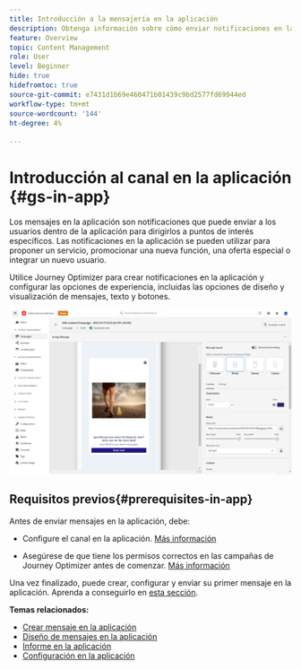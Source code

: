 ```yaml
---
title: Introducción a la mensajería en la aplicación
description: Obtenga información sobre cómo enviar notificaciones en la aplicación con Journey Optimizer
feature: Overview
topic: Content Management
role: User
level: Beginner
hide: true
hidefromtoc: true
source-git-commit: e7431d1b69e460471b01439c9bd2577fd69944ed
workflow-type: tm+mt
source-wordcount: '144'
ht-degree: 4%

---
```


# Introducción al canal en la aplicación {#gs-in-app}

Los mensajes en la aplicación son notificaciones que puede enviar a los usuarios dentro de la aplicación para dirigirlos a puntos de interés específicos. Las notificaciones en la aplicación se pueden utilizar para proponer un servicio, promocionar una nueva función, una oferta especial o integrar un nuevo usuario.

Utilice Journey Optimizer para crear notificaciones en la aplicación y configurar las opciones de experiencia, incluidas las opciones de diseño y visualización de mensajes, texto y botones.

![](assets/new-in-app.png)

## Requisitos previos{#prerequisites-in-app}

Antes de enviar mensajes en la aplicación, debe:

* Configure el canal en la aplicación. [Más información](inapp-configuration.md)

* Asegúrese de que tiene los permisos correctos en las campañas de Journey Optimizer antes de comenzar. [Más información](../campaigns/get-started-with-campaigns.md#campaign-prerequisites)

Una vez finalizado, puede crear, configurar y enviar su primer mensaje en la aplicación. Aprenda a conseguirlo en [esta sección](create-in-app.md).

**Temas relacionados:**

* [Crear mensaje en la aplicación](create-in-app.md)
* [Diseño de mensajes en la aplicación](design-in-app.md)
* [Informe en la aplicación](inapp-report.md)
* [Configuración en la aplicación](inapp-configuration.md)
